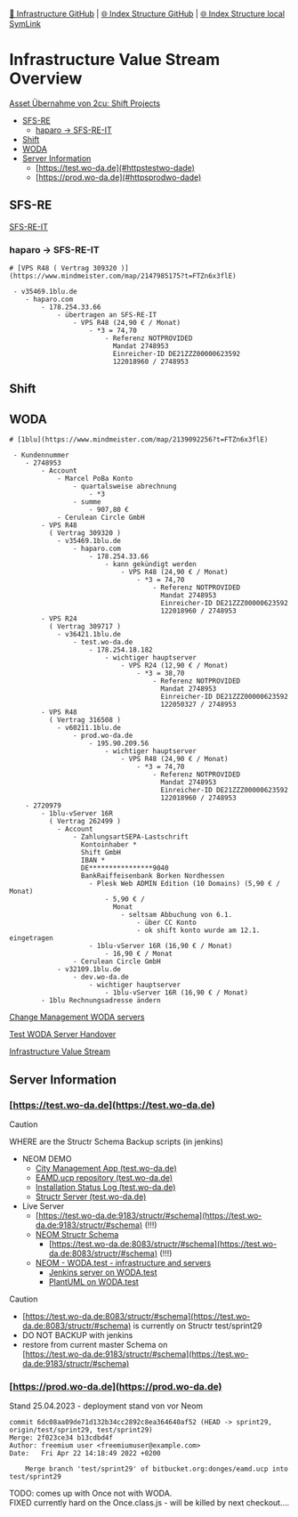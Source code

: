 [📁 Infrastructure GitHub](/cerulean-circle-unlimited-2cu/governance/eam/infrastructure.md) | [🌐 Index Structure GitHub](/cerulean-circle-unlimited-2cu/governance/eam/infrastructure/infrastructure-value-stream-overview.entry.md) | [🌐 Index Structure local SymLink](./infrastructure-value-stream-overview.entry.entry.md)

# Infrastructure Value Stream Overview

[Asset Übernahme von 2cu: Shift Projects](https://www.mindmeister.com/map/2139080018?t=FTZn6x3flE)

- [SFS-RE](#sfs-re)
  - [haparo → SFS-RE-IT](#haparo-sfs-re-it)
- [Shift](#shift)
- [WODA](#woda)
- [Server Information](#server-information)
  - [https://test.wo-da.de](#httpstestwo-dade)
  - [https://prod.wo-da.de](#httpsprodwo-dade)

## SFS-RE

[SFS-RE-IT](./infrastructure-value-stream-overview/sfs-re-it.md)

### haparo → SFS-RE-IT

```
# [VPS R48 ( Vertrag 309320 )](https://www.mindmeister.com/map/2147985175?t=FTZn6x3flE)

 - v35469.1blu.de
    - haparo.com
        - 178.254.33.66
            - übertragen an SFS-RE-IT
                - VPS R48 (24,90 € / Monat)
                    - *3 = 74,70
                        - Referenz NOTPROVIDED
                          Mandat 2748953
                          Einreicher-ID DE21ZZZ00000623592
                          122018960 / 2748953
```

## Shift

## WODA

```
# [1blu](https://www.mindmeister.com/map/2139092256?t=FTZn6x3flE)

 - Kundennummer
    - 2748953
        - Account
            - Marcel PoBa Konto
                - quartalsweise abrechnung
                    - *3
                - summe
                    - 907,80 €
            - Cerulean Circle GmbH
        - VPS R48
          ( Vertrag 309320 )
            - v35469.1blu.de
                - haparo.com
                    - 178.254.33.66
                        - kann gekündigt werden
                            - VPS R48 (24,90 € / Monat)
                                - *3 = 74,70
                                    - Referenz NOTPROVIDED
                                      Mandat 2748953
                                      Einreicher-ID DE21ZZZ00000623592
                                      122018960 / 2748953
        - VPS R24
          ( Vertrag 309717 )
            - v36421.1blu.de
                - test.wo-da.de
                    - 178.254.18.182
                        - wichtiger hauptserver
                            - VPS R24 (12,90 € / Monat)
                                - *3 = 38,70
                                    - Referenz NOTPROVIDED
                                      Mandat 2748953
                                      Einreicher-ID DE21ZZZ00000623592
                                      122050327 / 2748953
        - VPS R48
          ( Vertrag 316508 )
            - v60211.1blu.de
                - prod.wo-da.de
                    - 195.90.209.56
                        - wichtiger hauptserver
                            - VPS R48 (24,90 € / Monat)
                                - *3 = 74,70
                                    - Referenz NOTPROVIDED
                                      Mandat 2748953
                                      Einreicher-ID DE21ZZZ00000623592
                                      122018960 / 2748953
    - 2720979
        - 1blu-vServer 16R
          ( Vertrag 262499 )
            - Account
                - ZahlungsartSEPA-Lastschrift
                  Kontoinhaber *
                  Shift GmbH
                  IBAN *
                  DE****************9040
                  BankRaiffeisenbank Borken Nordhessen
                    - Plesk Web ADMIN Edition (10 Domains) (5,90 € / Monat)
                        - 5,90 € /
                          Monat
                            - seltsam Abbuchung von 6.1.
                                - über CC Konto
                                - ok shift konto wurde am 12.1. eingetragen
                    - 1blu-vServer 16R (16,90 € / Monat)
                        - 16,90 € / Monat
                - Cerulean Circle GmbH
            - v32109.1blu.de
                - dev.wo-da.de
                    - wichtiger hauptserver
                        - 1blu-vServer 16R (16,90 € / Monat)
        - 1blu Rechnungsadresse ändern
```

[Change Management WODA servers](./infrastructure-value-stream-overview/change-management-woda-servers.md)

[Test WODA Server Handover](../../../../2cu.atlassian.net/wiki/spaces/CCU/pages/1795555329/Test_WODA_Server_Handover.md)

[Infrastructure Value Stream](../../../../2cu.atlassian.net/wiki/spaces/CCU/pages/747372568/Infrastructure_Value_Stream.md)

## Server Information

### [https://test.wo-da.de](https://test.wo-da.de)

> [!CAUTION]
> WHERE are the Structr Schema Backup scripts (in jenkins)

- NEOM DEMO
  - [City Management App (test.wo-da.de)](https://test.wo-da.de:9543/EAMD.ucp/apps/neom/CityManagement.html)
  - [EAMD.ucp repository (test.wo-da.de)](https://test.wo-da.de:9543/EAMD.ucp/)
  - [Installation Status Log (test.wo-da.de)](https://test.wo-da.de:9543/EAMD.ucp/installation-status.log)
  - [Structr Server (test.wo-da.de)](https://test.wo-da.de:9183/structr/)
- Live Server
  - [https://test.wo-da.de:9183/structr/#schema](https://test.wo-da.de:9183/structr/#schema) (!!!)
  - [NEOM Structr Schema](../../../../2cu.atlassian.net/wiki/spaces/CCU/pages/1919713281/NEOM_Structr_Schema.md)
    - [https://test.wo-da.de:8083/structr/#schema](https://test.wo-da.de:8083/structr/#schema) (!!!)
  - [NEOM - WODA.test - infrastructure and servers](../../../../2cu.atlassian.net/wiki/spaces/CCU/pages/1879932936/NEOM_-_WODA.test_-_infrastructure_and_servers.md)
    - [Jenkins server on WODA.test](../../../../2cu.atlassian.net/wiki/spaces/CCU/pages/1880096773/Jenkins_server_on_WODA.test.md)
    - [PlantUML on WODA.test](../../../../2cu.atlassian.net/wiki/spaces/CCU/pages/1879769146/PlantUML_on_WODA.test.md)

> [!CAUTION]
> - [https://test.wo-da.de:8083/structr/#schema](https://test.wo-da.de:8083/structr/#schema) is currently on Structr test/sprint29
> - DO NOT BACKUP with jenkins
> - restore from current master Schema on  
> [https://test.wo-da.de:9183/structr/#schema](https://test.wo-da.de:9183/structr/#schema)

### [https://prod.wo-da.de](https://prod.wo-da.de)

Stand 25.04.2023 - deployment stand von vor Neom

```
commit 6dc08aa09de71d132b34cc2892c8ea364640af52 (HEAD -> sprint29, origin/test/sprint29, test/sprint29)
Merge: 2f023ce34 b13cdbd4f
Author: freemium user <freemiumuser@example.com>
Date:   Fri Apr 22 14:18:49 2022 +0200

    Merge branch 'test/sprint29' of bitbucket.org:donges/eamd.ucp into test/sprint29
```

TODO: comes up with Once not with WODA.  
FIXED currently hard on the Once.class.js - will be killed by next checkout….
